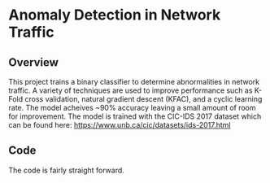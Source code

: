 # Anomaly Detection in Network Traffic

## Overview
This project trains a binary classifier to determine abnormalities in network traffic. A variety of techniques are used to improve performance such as K-Fold cross validation, 
natural gradient descent (KFAC), and a cyclic learning rate. The model acheives ~90% accuracy leaving a small amount of room for improvement. The model is trained with the CIC-IDS 2017 dataset 
which can be found here: https://www.unb.ca/cic/datasets/ids-2017.html

## Code
The code is fairly straight forward. 
